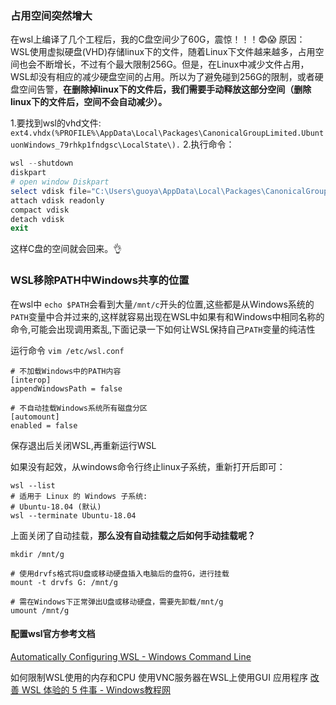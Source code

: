 ### 占用空间突然增大
在wsl上编译了几个工程后，我的C盘空间少了60G，震惊！！！😨😱
原因：
WSL使用虚拟硬盘(VHD)存储linux下的文件，随着Linux下文件越来越多，占用空间也会不断增长，不过有个最大限制256G。但是，在Linux中减少文件占用，WSL却没有相应的减少硬盘空间的占用。所以为了避免碰到256G的限制，或者硬盘空间告警，**在删除掉linux下的文件后，我们需要手动释放这部分空间（删除linux下的文件后，空间不会自动减少）。**

1.要找到wsl的vhd文件: `ext4.vhdx(%PROFILE%\AppData\Local\Packages\CanonicalGroupLimited.UbuntuonWindows_79rhkp1fndgsc\LocalState\).`
2.执行命令：
```powershell
wsl --shutdown
diskpart
# open window Diskpart
select vdisk file="C:\Users\guoya\AppData\Local\Packages\CanonicalGroupLimited.UbuntuonWindows_79rhkp1fndgsc\LocalState\ext4.vhdx"
attach vdisk readonly
compact vdisk
detach vdisk
exit
```
这样C盘的空间就会回来。👌

### WSL移除PATH中Windows共享的位置
在wsl中 `echo $PATH`会看到大量`/mnt/c`开头的位置,这些都是从Windows系统的`PATH`变量中合并过来的,这样就容易出现在WSL中如果有和Windows中相同名称的命令,可能会出现调用紊乱,下面记录一下如何让WSL保持自己`PATH`变量的纯洁性

运行命令 `vim /etc/wsl.conf`
```
# 不加载Windows中的PATH内容
[interop]
appendWindowsPath = false

# 不自动挂载Windows系统所有磁盘分区
[automount]
enabled = false
```
保存退出后关闭WSL,再重新运行WSL 

如果没有起效，从windows命令行终止linux子系统，重新打开后即可：
```
wsl --list
# 适用于 Linux 的 Windows 子系统:
# Ubuntu-18.04 (默认)
wsl --terminate Ubuntu-18.04
```

上面关闭了自动挂载，**那么没有自动挂载之后如何手动挂载呢？**
```
mkdir /mnt/g

# 使用drvfs格式将U盘或移动硬盘插入电脑后的盘符G，进行挂载
mount -t drvfs G: /mnt/g

# 需在Windows下正常弹出U盘或移动硬盘，需要先卸载/mnt/g
umount /mnt/g
```

#### 配置wsl官方参考文档
[Automatically Configuring WSL - Windows Command Line](https://devblogs.microsoft.com/commandline/automatically-configuring-wsl/)

如何限制WSL使用的内存和CPU
使用VNC服务器在WSL上使用GUI 应用程序
[改善 WSL 体验的 5 件事 - Windows教程网](https://rishivoice.com/post/45874.html)